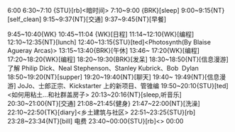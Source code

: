 
6:00
6:30~7:10 {STU}[rb]<暗时间>
7:10~9:00 {BRK}[sleep]
9:00~9:15{NT}[self_clean]
9:15~9:37{NT}[交通]
9:37~9:45{NT}[早餐]

9:45~10:40{WK}<WA>
10:45~11:04 {WK}[日程]
11:14~12:10{WK}[编程]<life-time-tracker>
12:10~12:35{NT}[lunch]
12:40~13:15{STU}[ted]<Photosynth(By Blaise Agueray Arcas)>
13:15~13:40{BRK}[午休]
13:46~ 17:20{WK}[编程]<life-time-tracker>
17:20~18:20{WK}[编程]<WA>
18:20~19:30{BRK}[发呆]
18:30~18:50{NT}[信息漫游]了解 Philip Dick、Neal Stephenson、Stanley Kubrick、Bob  Dylan
18:50~19:20{NT}[supper]
19:20~19:40{NT}[聊天]
19:40~ 19:49{NT}[信息漫游] JoJo、士郎正宗、Kickstarter 上的新项目、管锥编
19:50~20:10{STU}[ted]<如何用粘土…和社群盖房子>
20:13~20:16{NT}[sleep,听音乐]
20:30~21:00{NT}[交通]
21:08~21:45{健身}
21:47~22:00{NT}[洗澡]
22:10~22:50{TK}[diary]<乡土建筑与社区>
22:51~23:25{STU}[rb]<human javascript>
23:28~23:34{NT}[bill] 电费
23:40~00:00{STU}[rb]<>
00:00


